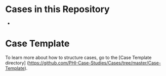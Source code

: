 # Cases in this Repository

* 

# Case Template

To learn more about how to structure cases, go to the [Case Template directory] (https://github.com/PHI-Case-Studies/Cases/tree/master/Case-Template).
